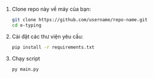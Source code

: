 
1. Clone repo này về máy của bạn:
   ```bash
   git clone https://github.com/username/repo-name.git
   cd e-typing
2. Cài đặt các thư viện yêu cầu:
    ```bash
    pip install -r requirements.txt
3. Chạy script
    ```bash
    py main.py